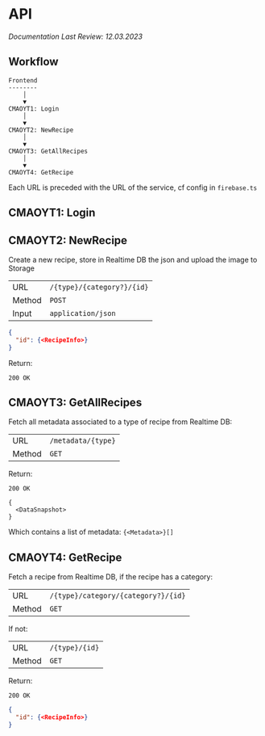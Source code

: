 # API
_Documentation Last Review: 12.03.2023_

## Workflow

```
Frontend          
--------       
    │            
    ▼         
CMAOYT1: Login
    │    
    ▼  
CMAOYT2: NewRecipe 
    │                   
    ▼      
CMAOYT3: GetAllRecipes
    │   
    ▼                                                                            
CMAOYT4: GetRecipe                                                   

```

Each URL is preceded with the URL of the service, cf config in `firebase.ts` 

## CMAOYT1: Login 

## CMAOYT2: NewRecipe
Create a new recipe, store in Realtime DB the json and upload the image to Storage

|        |                                      |
| ------ | ------------------------------------ |
| URL    | `/{type}/{category?}/{id}`           |
| Method | `POST`                               |
| Input  | `application/json`                   |

```json
{
  "id": {<RecipeInfo>}
}
```

Return:

`200 OK` 

## CMAOYT3: GetAllRecipes
Fetch all metadata associated to a type of recipe from Realtime DB:

|        |                                      |
| ------ | ------------------------------------ |
| URL    | `/metadata/{type}`                   |
| Method | `GET`                                |


Return:

`200 OK` 

```object
{
  <DataSnapshot>
}
```

Which contains a list of metadata: `{<Metadata>}[]` 

## CMAOYT4: GetRecipe
Fetch a recipe from Realtime DB, if the recipe has a category:

|        |                                      |
| ------ | ------------------------------------ |
| URL    | `/{type}/category/{category?}/{id}`  |
| Method | `GET`                                |

If not:

|        |                                      |
| ------ | ------------------------------------ |
| URL    | `/{type}/{id}`                       |
| Method | `GET`                                |

Return:

`200 OK` 

```json
{
  "id": {<RecipeInfo>}
}
```